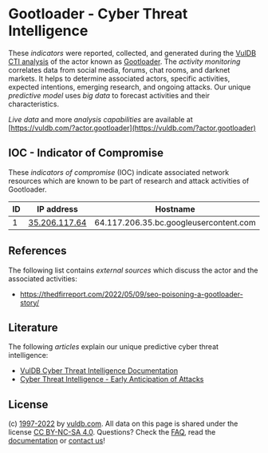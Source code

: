 # Gootloader - Cyber Threat Intelligence

These _indicators_ were reported, collected, and generated during the [VulDB CTI analysis](https://vuldb.com/?kb.cti) of the actor known as [Gootloader](https://vuldb.com/?actor.gootloader). The _activity monitoring_ correlates data from social media, forums, chat rooms, and darknet markets. It helps to determine associated actors, specific activities, expected intentions, emerging research, and ongoing attacks. Our unique _predictive model_ uses _big data_ to forecast activities and their characteristics.

_Live data_ and more _analysis capabilities_ are available at [https://vuldb.com/?actor.gootloader](https://vuldb.com/?actor.gootloader)

## IOC - Indicator of Compromise

These _indicators of compromise_ (IOC) indicate associated network resources which are known to be part of research and attack activities of Gootloader.

ID | IP address | Hostname | Campaign | Confidence
-- | ---------- | -------- | -------- | ----------
1 | [35.206.117.64](https://vuldb.com/?ip.35.206.117.64) | 64.117.206.35.bc.googleusercontent.com | - | Medium

## References

The following list contains _external sources_ which discuss the actor and the associated activities:

* https://thedfirreport.com/2022/05/09/seo-poisoning-a-gootloader-story/

## Literature

The following _articles_ explain our unique predictive cyber threat intelligence:

* [VulDB Cyber Threat Intelligence Documentation](https://vuldb.com/?kb.cti)
* [Cyber Threat Intelligence - Early Anticipation of Attacks](https://www.scip.ch/en/?labs.20201022)

## License

(c) [1997-2022](https://vuldb.com/?kb.changelog) by [vuldb.com](https://vuldb.com/?kb.about). All data on this page is shared under the license [CC BY-NC-SA 4.0](https://creativecommons.org/licenses/by-nc-sa/4.0/). Questions? Check the [FAQ](https://vuldb.com/?kb.faq), read the [documentation](https://vuldb.com/?kb) or [contact us](https://vuldb.com/?contact)!
